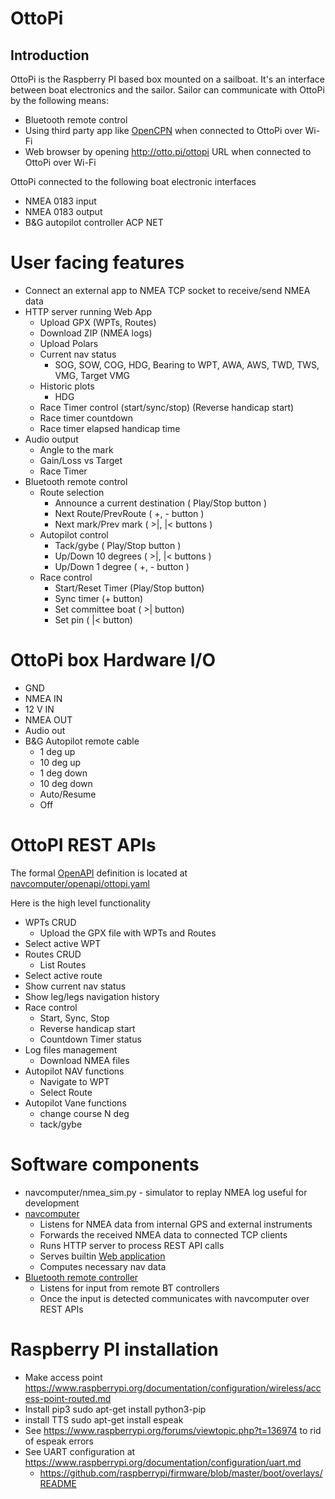 # OttoPi

## Introduction

OttoPi is the Raspberry PI based box mounted on a sailboat. It's an interface between boat electronics and the sailor.
Sailor can communicate with OttoPi by the following means:
* Bluetooth remote control
* Using third party app like [OpenCPN](https://opencpn.org/) when connected to OttoPi over Wi-Fi
* Web browser by opening http://otto.pi/ottopi URL when connected to OttoPi over Wi-Fi

OttoPi connected to the following boat electronic interfaces 
* NMEA 0183 input 
* NMEA 0183 output
* B&G autopilot controller ACP NET

# User facing features

* Connect an external app to NMEA TCP socket to receive/send NMEA data 
* HTTP server running Web App
  * Upload GPX (WPTs, Routes)
  * Download ZIP (NMEA logs)
  * Upload Polars 
  * Current nav status
    * SOG, SOW, COG, HDG, Bearing to WPT, AWA, AWS, TWD, TWS, VMG, Target VMG
  * Historic plots
    * HDG
  * Race Timer control (start/sync/stop) (Reverse handicap start)
  * Race timer countdown 
  * Race timer elapsed handicap time
* Audio output 
  * Angle to the mark
  * Gain/Loss vs Target
  * Race Timer 
* Bluetooth remote control 
  * Route selection 
    * Announce a current destination   ( Play/Stop button )
    * Next Route/PrevRoute  ( +, - button )
    * Next mark/Prev mark  ( >|, |< buttons )
  * Autopilot control
    * Tack/gybe ( Play/Stop button )
    * Up/Down 10 degrees  ( >|, |< buttons )
    * Up/Down 1 degree  ( +, - button )
  * Race control 
    * Start/Reset Timer (Play/Stop button)
    * Sync timer        (+ button)
    * Set committee boat ( >| button)
    * Set pin            ( |< button)
  

# OttoPi box Hardware I/O

* GND
* NMEA IN
* 12 V IN
* NMEA OUT
* Audio out
* B&G Autopilot remote cable
  * 1 deg up
  * 10 deg up 
  * 1 deg down 
  * 10 deg down 
  * Auto/Resume
  * Off
    
# OttoPI REST APIs

The formal [OpenAPI](https://swagger.io/specification) definition is located 
at [navcomputer/openapi/ottopi.yaml](navcomputer/openapi/ottopi.yaml) 

Here is the high level functionality

* WPTs CRUD
  * Upload the GPX file with WPTs and Routes
* Select active WPT
* Routes CRUD
  * List Routes
* Select active route
* Show current nav status 
* Show leg/legs navigation history 
* Race control 
  * Start, Sync, Stop
  * Reverse handicap start
  * Countdown Timer status
* Log files management 
  * Download NMEA files
* Autopilot NAV functions
  * Navigate to WPT
  * Select Route
* Autopilot Vane functions
  * change course N deg 
  * tack/gybe 


# Software components 
* navcomputer/nmea_sim.py - simulator to replay NMEA log useful for development
* [navcomputer](navcomputer/main.py)
  * Listens for NMEA data from internal GPS and external instruments
  * Forwards the received NMEA data to connected TCP clients
  * Runs HTTP server to process REST API calls
  * Serves builtin [Web application](web/README.md) 
  * Computes necessary nav data
* [Bluetooth remote controller](bt_remote/README.md) 
  * Listens for input from remote BT controllers
  * Once the input is detected communicates with navcomputer over REST APIs

# Raspberry PI installation 
* Make access point https://www.raspberrypi.org/documentation/configuration/wireless/access-point-routed.md
* Install pip3 sudo apt-get install python3-pip
* install TTS sudo apt-get install espeak
* See https://www.raspberrypi.org/forums/viewtopic.php?t=136974 to rid of espeak errors
* See UART configuration at https://www.raspberrypi.org/documentation/configuration/uart.md
  * https://github.com/raspberrypi/firmware/blob/master/boot/overlays/README



